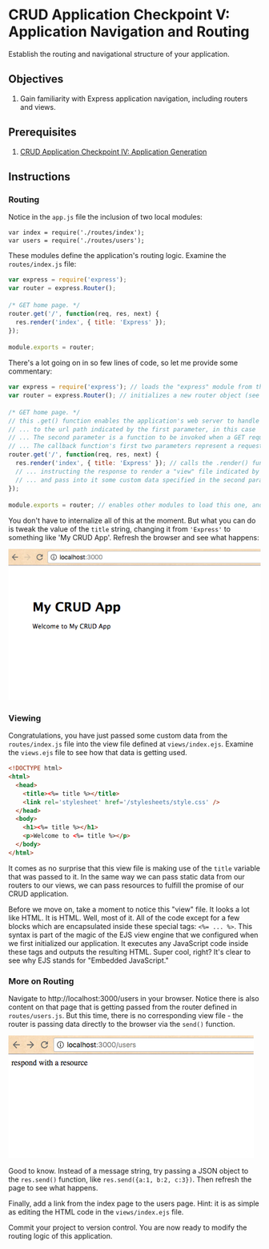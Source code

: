# CRUD Application Checkpoint V: Application Navigation and Routing

Establish the routing and navigational structure of your application.

## Objectives

  1. Gain familiarity with Express application navigation, including routers and views.

## Prerequisites

  1. [CRUD Application Checkpoint IV: Application Generation](/projects/crud-application/checkpoints/app-generation/checkpoint.md)

## Instructions

### Routing

Notice in the `app.js` file the inclusion of two local modules:

    var index = require('./routes/index');
    var users = require('./routes/users');

These modules define the application's routing logic. Examine the `routes/index.js` file:

```` js
var express = require('express');
var router = express.Router();

/* GET home page. */
router.get('/', function(req, res, next) {
  res.render('index', { title: 'Express' });
});

module.exports = router;
````

There's a lot going on in so few lines of code, so let me provide some commentary:

```` js
var express = require('express'); // loads the "express" module from the node_modules directory
var router = express.Router(); // initializes a new router object (see https://expressjs.com/en/api.html#router for documentation)

/* GET home page. */
// this .get() function enables the application's web server to handle a GET request
// ... to the url path indicated by the first parameter, in this case '/'.
// ... The second parameter is a function to be invoked when a GET request is made at the specified url path.
// ... The callback function's first two parameters represent a request object and a response object.
router.get('/', function(req, res, next) {
  res.render('index', { title: 'Express' }); // calls the .render() function on the response object ...
  // ... instructing the response to render a "view" file indicated by the first parameter ...
  // ... and pass into it some custom data specified in the second parameter, which is an object.
});

module.exports = router; // enables other modules to load this one, and specifies the variable to load when this module is required
````

You don't have to internalize all of this at the moment. But what you can do is tweak the value of the `title` string, changing it from `'Express'` to something like 'My CRUD App'. Refresh the browser and see what happens:

![a screenshot of the application's homepage which includes a heading of "My CRUD App" and a subheading of "Welcome to My CRUD App"](passing-data-to-a-view.png)

### Viewing

Congratulations, you have just passed some custom data from the `routes/index.js` file into the view file defined at `views/index.ejs`. Examine the `views.ejs` file to see how that data is getting used.

```` html
<!DOCTYPE html>
<html>
  <head>
    <title><%= title %></title>
    <link rel='stylesheet' href='/stylesheets/style.css' />
  </head>
  <body>
    <h1><%= title %></h1>
    <p>Welcome to <%= title %></p>
  </body>
</html>
````

It comes as no surprise that this view file is making use of the `title` variable that was passed to it. In the same way we can pass static data from our routers to our views, we can pass resources to fulfill the promise of our CRUD application.

Before we move on, take a moment to notice this "view" file. It looks a lot like HTML. It is HTML. Well, most of it. All of the code except for a few blocks which are encapsulated inside these special tags: `<%= ... %>`. This syntax is part of the magic of the EJS view engine that we configured when we first initialized our application. It executes any JavaScript code inside these tags and outputs the resulting HTML. Super cool, right? It's clear to see why EJS stands for "Embedded JavaScript."









### More on Routing

Navigate to http://localhost:3000/users in your browser. Notice there is also content on that page that is getting passed from the router defined in `routes/users.js`. But this time, there is no corresponding view file - the router is passing data directly to the browser via the `send()` function.

![a screenshot of the application's homepage which includes a heading of "My CRUD App" and a subheading of "Welcome to My CRUD App"](passing-data-to-the-browser.png)

Good to know. Instead of a message string, try passing a JSON object to the `res.send()` function, like `res.send({a:1, b:2, c:3})`. Then refresh the page to see what happens.

Finally, add a link from the index page to the users page. Hint: it is as simple as editing the HTML code in the `views/index.ejs` file.

Commit your project to version control. You are now ready to modify the routing logic of this application.

